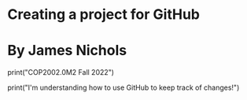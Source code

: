 # Creating a project for GitHub
# By James Nichols

 print("COP2002.0M2 Fall 2022")
 
 print("I'm understanding how to use GitHub to keep track of changes!")
